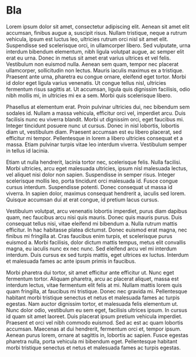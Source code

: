 # Bla

Lorem ipsum dolor sit amet, consectetur adipiscing elit. Aenean sit amet elit accumsan, finibus augue a, suscipit risus. Nullam tristique, neque a rutrum vehicula, ipsum est luctus leo, ultricies rutrum orci nisl sit amet elit. Suspendisse sed scelerisque orci, in ullamcorper libero. Sed vulputate, urna interdum bibendum elementum, nibh ligula volutpat augue, ac semper elit erat eu urna. Donec in metus sit amet erat varius ultrices et vel felis. Vestibulum non euismod nulla. Aenean sem quam, tempor nec placerat ullamcorper, sollicitudin non lectus. Mauris iaculis maximus ex a tristique. Praesent ante urna, pharetra eu congue ornare, eleifend eget tortor. Morbi id dolor eget ligula varius venenatis. Ut congue tellus nisl, ultricies fermentum risus sagittis at. Ut accumsan, ligula quis dignissim facilisis, odio nibh mollis mi, in ultricies mi ex a sem. Morbi quis scelerisque libero.

Phasellus at elementum erat. Proin pulvinar ultricies dui, nec bibendum sem sodales id. Nullam a massa vehicula, efficitur orci vel, imperdiet arcu. Duis facilisis nunc eu viverra blandit. Morbi ut dignissim orci, eget faucibus mi. Integer tincidunt posuere nunc ut cursus. Donec in nisl lobortis, lobortis diam ut, vestibulum diam. Praesent accumsan est eu libero placerat, sed efficitur mi tempor. Pellentesque in lorem a libero ultricies consequat et a massa. Etiam pulvinar turpis vitae leo interdum viverra. Vestibulum semper in tellus id lacinia.

Etiam ut nulla hendrerit, lacinia tortor nec, scelerisque felis. Nulla facilisi. Morbi ultricies, arcu eget malesuada ultricies, ipsum nisl malesuada lectus, vel aliquet nisi dolor non sapien. Suspendisse in semper risus. Integer scelerisque mollis leo, porta tincidunt orci malesuada id. Fusce congue cursus interdum. Suspendisse potenti. Donec consequat ut massa id viverra. In sapien dolor, maximus consequat hendrerit a, iaculis sed lorem. Quisque accumsan dui at erat congue, id pretium lacus cursus.

Vestibulum volutpat, arcu venenatis lobortis imperdiet, purus diam dapibus quam, nec faucibus arcu nisi quis mauris. Donec quis mauris purus. Duis consequat tellus nisi, vitae eleifend mi bibendum a. Nulla rutrum mattis efficitur. In hac habitasse platea dictumst. Donec euismod erat magna, nec finibus mi fringilla at. Cras faucibus enim turpis, et scelerisque purus euismod a. Morbi facilisis, dolor dictum mattis tempus, metus elit convallis magna, eu iaculis nunc ex nec nunc. Sed eleifend arcu vel mi interdum interdum. Duis cursus ex sed turpis mattis, eget ultrices ex luctus. Interdum et malesuada fames ac ante ipsum primis in faucibus.

Morbi pharetra dui tortor, sit amet efficitur ante efficitur ut. Nunc eget fermentum tortor. Aliquam pharetra, arcu ac placerat aliquet, massa est interdum lectus, vitae fermentum elit felis at mi. Nullam mattis lorem quis quam fringilla, at faucibus mi tristique. Donec nec gravida mi. Pellentesque habitant morbi tristique senectus et netus et malesuada fames ac turpis egestas. Nam auctor dignissim tortor, et malesuada felis elementum ut. Nunc dolor odio, vestibulum eu sem eget, facilisis ultrices ipsum. In cursus id quam sit amet laoreet. Duis placerat ipsum pretium vehicula imperdiet. Praesent et orci vel nibh commodo euismod. Sed ac est ac quam lobortis accumsan. Maecenas at dui hendrerit, fermentum orci et, tempor ipsum. Aenean purus lorem, ornare at sagittis in, lobortis ac sapien. Fusce egestas pharetra nulla, porta vehicula mi bibendum eget. Pellentesque habitant morbi tristique senectus et netus et malesuada fames ac turpis egestas.
